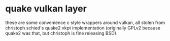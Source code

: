 # quake vulkan layer

these are some convenience c style wrappers around vulkan, all stolen from
christoph schied's quake2 vkpt implementation (originally GPLv2 because quake2
was that, but christoph is fine releasing BSD).
